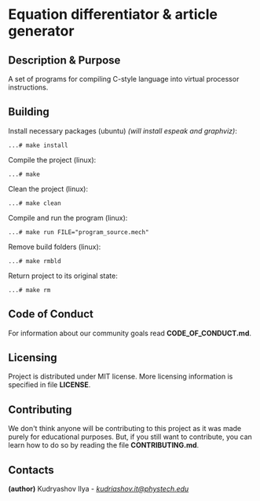 # Equation differentiator & article generator
## Description & Purpose
A set of programs for compiling C-style language into virtual processor instructions.
## Building

Install necessary packages (ubuntu) *(will install espeak and graphviz)*:

`...# make install`

Compile the project (linux):

`...# make`

Clean the project (linux):

`...# make clean`

Compile and run the program (linux):

`...# make run FILE="program_source.mech"`

Remove build folders (linux):

`...# make rmbld`

Return project to its original state:

`...# make rm`

## Code of Conduct
For information about our community goals read **CODE_OF_CONDUCT.md**.
## Licensing
Project is distributed under MIT license. More licensing information is specified in file **LICENSE**.
## Contributing
We don't think anyone will be contributing to this project as it was made purely for educational purposes.
But, if you still want to contribute, you can learn how to do so by reading the file **CONTRIBUTING.md**.
## Contacts
**(author)** Kudryashov Ilya - *kudriashov.it@phystech.edu*